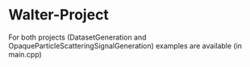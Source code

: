 # Walter-Project
For both projects (DatasetGeneration and OpaqueParticleScatteringSignalGeneration) examples are available (in main.cpp)
